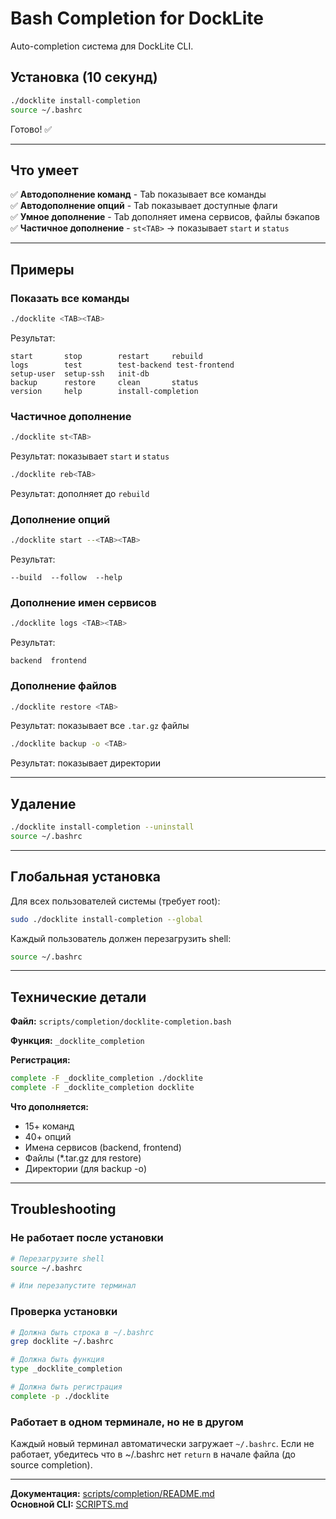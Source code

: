 # Bash Completion for DockLite

Auto-completion система для DockLite CLI.

## Установка (10 секунд)

```bash
./docklite install-completion
source ~/.bashrc
```

Готово! ✅

---

## Что умеет

✅ **Автодополнение команд** - Tab показывает все команды  
✅ **Автодополнение опций** - Tab показывает доступные флаги  
✅ **Умное дополнение** - Tab дополняет имена сервисов, файлы бэкапов  
✅ **Частичное дополнение** - `st<TAB>` → показывает `start` и `status`  

---

## Примеры

### Показать все команды
```bash
./docklite <TAB><TAB>
```
Результат:
```
start       stop        restart     rebuild
logs        test        test-backend test-frontend
setup-user  setup-ssh   init-db
backup      restore     clean       status
version     help        install-completion
```

### Частичное дополнение
```bash
./docklite st<TAB>
```
Результат: показывает `start` и `status`

```bash
./docklite reb<TAB>
```
Результат: дополняет до `rebuild`

### Дополнение опций
```bash
./docklite start --<TAB><TAB>
```
Результат:
```
--build  --follow  --help
```

### Дополнение имен сервисов
```bash
./docklite logs <TAB><TAB>
```
Результат:
```
backend  frontend
```

### Дополнение файлов
```bash
./docklite restore <TAB>
```
Результат: показывает все `.tar.gz` файлы

```bash
./docklite backup -o <TAB>
```
Результат: показывает директории

---

## Удаление

```bash
./docklite install-completion --uninstall
source ~/.bashrc
```

---

## Глобальная установка

Для всех пользователей системы (требует root):

```bash
sudo ./docklite install-completion --global
```

Каждый пользователь должен перезагрузить shell:
```bash
source ~/.bashrc
```

---

## Технические детали

**Файл:** `scripts/completion/docklite-completion.bash`

**Функция:** `_docklite_completion`

**Регистрация:**
```bash
complete -F _docklite_completion ./docklite
complete -F _docklite_completion docklite
```

**Что дополняется:**
- 15+ команд
- 40+ опций
- Имена сервисов (backend, frontend)
- Файлы (*.tar.gz для restore)
- Директории (для backup -o)

---

## Troubleshooting

### Не работает после установки

```bash
# Перезагрузите shell
source ~/.bashrc

# Или перезапустите терминал
```

### Проверка установки

```bash
# Должна быть строка в ~/.bashrc
grep docklite ~/.bashrc

# Должна быть функция
type _docklite_completion

# Должна быть регистрация
complete -p ./docklite
```

### Работает в одном терминале, но не в другом

Каждый новый терминал автоматически загружает `~/.bashrc`. Если не работает, убедитесь что в ~/.bashrc нет `return` в начале файла (до source completion).

---

**Документация:** [scripts/completion/README.md](mdc:scripts/completion/README.md)  
**Основной CLI:** [SCRIPTS.md](mdc:SCRIPTS.md)
